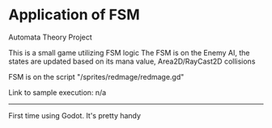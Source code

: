 # Application of FSM
Automata Theory Project

This is a small game utilizing FSM logic
The FSM is on the Enemy AI, the states are updated based on its mana value, Area2D/RayCast2D collisions

FSM is on the script "/sprites/redmage/redmage.gd"

Link to sample execution:
n/a

---

First time using Godot. It's pretty handy

